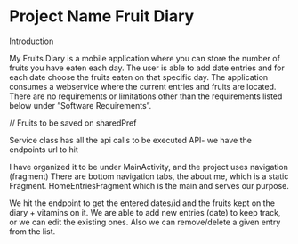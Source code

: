 # Project Name Fruit Diary

Introduction

My Fruits Diary is a mobile application where you can store the number of fruits you have eaten
each day. The user is able to add date entries and for each date choose the fruits eaten on that
specific day. The application consumes a webservice where the current entries and fruits are
located. There are no requirements or limitations other than the requirements listed below under
”Software Requirements”.

// Fruits to be saved on sharedPref

Service class has all the api calls to be executed
API- we have the endpoints url to hit

I have organized it to be under MainActivity, and the project uses navigation (fragment)
There are bottom navigation tabs, the about me, which is a static Fragment.
HomeEntriesFragment which is the main and serves our purpose.

We hit the endpoint to get the entered dates/id and the fruits kept on the diary + vitamins on it.
We are able to add new entries (date) to keep track, or we can edit the existing ones.
Also we can remove/delete a given entry from the list.
